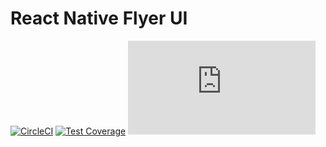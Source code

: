 # React Native Flyer UI

[![CircleCI](https://circleci.com/gh/flyerhq/react-native-flyer-ui.svg?style=shield)](https://circleci.com/gh/flyerhq/react-native-flyer-ui)
[![Test Coverage](https://api.codeclimate.com/v1/badges/d17d30c78c367e8bf53a/test_coverage)](https://codeclimate.com/github/flyerhq/react-native-flyer-ui/test_coverage)
[![type-coverage](https://img.shields.io/badge/dynamic/json.svg?label=type-coverage&suffix=%&query=$.typeCoverage.atLeast&uri=https%3A%2F%2Fraw.githubusercontent.com%2Fflyerhq%2Freact-native-flyer-ui%2Fdevelop%2Fpackage.json)](https://github.com/plantain-00/type-coverage)
